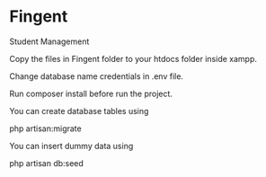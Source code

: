# Fingent
Student Management

Copy the files in Fingent folder to your htdocs folder inside xampp.

Change database name credentials in .env file.

Run composer install before run the project.


You can create database tables using

php artisan:migrate

You can insert dummy data using

php artisan db:seed
